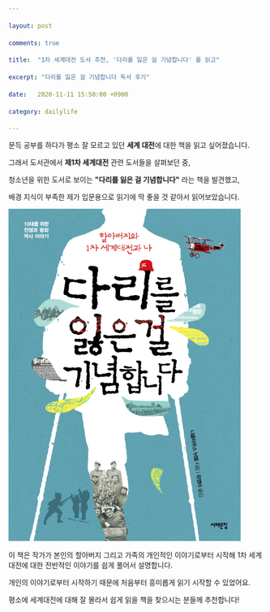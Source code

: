 ```yaml
---

layout: post

comments: true

title:  "1차 세계대전 도서 추천, '다리를 잃은 걸 기념합니다' 를 읽고"

excerpt: "다리를 잃은 걸 기념합니다 독서 후기"

date:   2020-11-11 15:50:00 +0900

category: dailylife

---
```




문득 공부를 하다가 평소 잘 모르고 있던 **세계 대전**에 대한 책을 읽고 싶어졌습니다.

그래서 도서관에서 **제1차 세계대전** 관련 도서들을 살펴보던 중, 

청소년을 위한 도서로 보이는 **"다리를 잃은 걸 기념합니다"** 라는 책을 발견했고, 

배경 지식이 부족한 제가 입문용으로 읽기에 딱 좋을 것 같아서 읽어보았습니다.



![img](/uploads/daily/book_img1.jpg)



이 책은 작가가 본인의 할아버지 그리고 가족의 개인적인 이야기로부터 시작해 1차 세계대전에 대한 전반적인 이야기를 쉽게 풀어서 설명합니다.



개인의 이야기로부터 시작하기 때문에 처음부터 흥미롭게 읽기 시작할 수 있었어요.



평소에 세계대전에 대해 잘 몰라서 쉽게 읽을 책을 찾으시는 분들께 추천합니다!